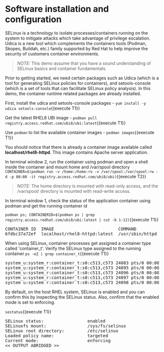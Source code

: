 # Software installation and configuration
SELinux is a technology to isolate processes/containers running on the system to mitigate attacks which take 
advantage of privilege escalation. Udica is a new tool which complements the containers tools (Podman, Skopeo, Buildah, etc.) 
family supported by Red Hat to help improve the security of customers container environments.

>_NOTE:_ This demo assume that you have a sound understanding of SELinux basics and container fundamentals. 

Prior to getting started, we need certain packages such as Udica (which is a tool for generating 
SELinux policies for containers), and setools-console (which is a set of tools that can facilitate 
SELinux policy analysis). In this demo, the container runtime related packages are already installed.

First, install the udica and setools-console packages -
`yum install -y udica setools-console`{{execute T1}}

Get the latest RHEL8 UBI image -
`podman pull registry.access.redhat.com/ubi8/ubi:latest`{{execute T1}}

Use `podman` to list the available container images -
`podman images`{{execute T1}}

You should notice that there is already a container image available called **localhost/rhel8-httpd**. 
This image contains Apache server application. 

In terminal window 2, run the container using podman and open a shell inside the container and mount home and /var/spool directory 
`CONTAINER=$(podman run -v /home:/home:ro -v /var/spool:/var/spool:rw -d -p 80:80 -it registry.access.redhat.com/ubi8/ubi)`{{execute T2}}

>_NOTE:_ The home directory is mounted with read-only access, and the /var/spool/ directory is mounted with read-write access.

In terminal window 1, check the status of the application container using podman and get the running container id 

`podman ps; CONTAINERID=$(podman ps | grep registry.access.redhat.com/ubi8/ubi:latest | cut -b 1-12)`{{execute T1}}

<pre class="file">
CONTAINER ID  IMAGE                         COMMAND               CREATED        STATUS           PORTS               NAMES
6fdbc37a72ef  localhost/rhel8-httpd:latest  /usr/sbin/httpd -...  2 seconds ago  Up 1 second ago  0.0.0.0:80->80/tcp  trusting_mclean
</pre>

When using SELinux, container processes get assigned a container type called 'container_t'. Verify the SELinux type assigned to the running container
`ps -eZ | grep container_t`{{execute T1}}

<pre class="file">
system_u:system_r:container_t:s0:c513,c573 24083 pts/0 00:00:00 httpd
system_u:system_r:container_t:s0:c513,c573 24095 pts/0 00:00:00 httpd
system_u:system_r:container_t:s0:c513,c573 24096 pts/0 00:00:00 httpd
system_u:system_r:container_t:s0:c513,c573 24097 pts/0 00:00:00 httpd
system_u:system_r:container_t:s0:c513,c573 24098 pts/0 00:00:00 httpd
</pre>

By default, on the host RHEL system, SELinux is enabled and you can confirm this by inspecting the SELinux status. Also, confirm that the enabled mode
is set to enforcing.

`sestatus`{{execute T1}}

<pre class="file">
SELinux status:                 enabled
SELinuxfs mount:                /sys/fs/selinux
SELinux root directory:         /etc/selinux
Loaded policy name:             targeted
Current mode:                   enforcing
<< OUTPUT ABRIDGED >>
</pre>
